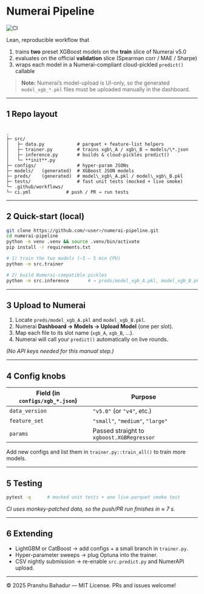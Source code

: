 # Numerai Pipeline

![CI](https://github.com/Pranshu-Bahadur/numerai-pipeline/actions/workflows/ci.yml/badge.svg)

Lean, reproducible workflow that  

1. trains **two** preset XGBoost models on the **train** slice of Numerai v5.0  
2. evaluates on the official **validation** slice (Spearman corr / MAE / Sharpe)  
3. wraps each model in a Numerai-compliant cloud-pickled `predict()` callable  

> **Note:** Numerai’s model-upload is UI-only, so the generated `model_xgb_*.pkl`
> files must be uploaded manually in the dashboard.

---

## 1 Repo layout

```

.
├─ src/
│   ├─ data.py            # parquet + feature-list helpers
│   ├─ trainer.py         # trains xgb\_A / xgb\_B → models/\*.json
│   ├─ inference.py       # builds & cloud-pickles predict()
│   └─ **init**.py
├─ configs/               # hyper-param JSONs
├─ models/   (generated)  # XGBoost JSON models
├─ preds/    (generated)  # model\_xgb\_A.pkl / model\_xgb\_B.pkl
├─ tests/                 # fast unit tests (mocked + live smoke)
└─ .github/workflows/
└─ ci.yml             # push / PR → run tests

````

---

## 2 Quick-start (local)

```bash
git clone https://github.com/<user>/numerai-pipeline.git
cd numerai-pipeline
python -m venv .venv && source .venv/bin/activate
pip install -r requirements.txt

# 1) train the two models (~3 – 5 min CPU)
python -m src.trainer

# 2) build Numerai-compatible pickles
python -m src.inference       # → preds/model_xgb_A.pkl, model_xgb_B.pkl
````

---

## 3 Upload to Numerai

1. Locate `preds/model_xgb_A.pkl` and `model_xgb_B.pkl`.
2. Numerai **Dashboard → Models → Upload Model** (one per slot).
3. Map each file to its slot name (`xgb_A`, `xgb_B`, …).
4. Numerai will call your `predict()` automatically on live rounds.

*(No API keys needed for this manual step.)*

---

## 4 Config knobs

| Field (in `configs/xgb_*.json`) | Purpose                                   |
| ------------------------------- | ----------------------------------------- |
| `data_version`                  | `"v5.0"` (or `"v4"`, etc.)                |
| `feature_set`                   | `"small"`, `"medium"`, `"large"`          |
| `params`                        | Passed straight to `xgboost.XGBRegressor` |

Add new configs and list them in `trainer.py::train_all()` to train more models.

---

## 5 Testing

```bash
pytest -q      # mocked unit tests + one live-parquet smoke test
```

*CI uses monkey-patched data, so the push/PR run finishes in ≈ 7 s.*

---

## 6 Extending

* LightGBM or CatBoost → add configs + a small branch in `trainer.py`.
* Hyper-parameter sweeps → plug Optuna into the trainer.
* CSV nightly submission → re-enable `src.predict.py` and NumerAPI upload.

---

© 2025 Pranshu Bahadur — MIT License. PRs and issues welcome!

